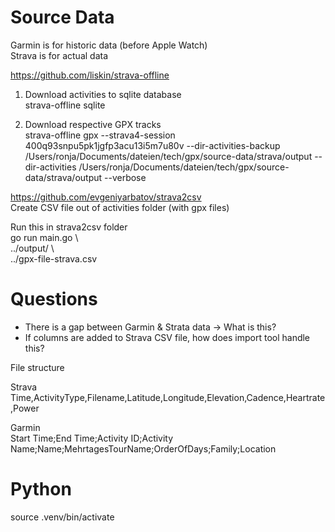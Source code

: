 # Source Data  
Garmin is for historic data (before Apple Watch)  
Strava is for actual data  
  
<https://github.com/liskin/strava-offline>  
1. Download activities to sqlite database  
strava-offline sqlite  
  
2. Download respective GPX tracks  
strava-offline gpx \--strava4-session 400q93snpu5pk1jgfp3acu13i5m7u80v
\--dir-activities-backup
/Users/ronja/Documents/dateien/tech/gpx/source-data/strava/output
\--dir-activities
/Users/ronja/Documents/dateien/tech/gpx/source-data/strava/output
\--verbose  
  
  
  
<https://github.com/evgeniyarbatov/strava2csv>  
Create CSV file out of activities folder (with gpx files)  
  
Run this in strava2csv folder  
go run main.go \\  
../output/ \\  
../gpx-file-strava.csv  
  
# Questions  
- There is a gap between Garmin & Strata data -\> What is this?  
- If columns are added to Strava CSV file, how does import tool handle
this?  
  
  
  
File structure  
  
Strava  
Time,ActivityType,Filename,Latitude,Longitude,Elevation,Cadence,Heartrate,Power  
  
  
Garmin  
Start Time;End Time;Activity ID;Activity
Name;Name;MehrtagesTourName;OrderOfDays;Family;Location  
  
  


# Python
source .venv/bin/activate 